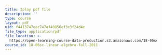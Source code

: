 ```yaml
---
title: 3play pdf file
description: ''
type: course
layout: pdf
uid: f4413747eac747af40856ef3e3f24d4e
file_type: application/pdf
file_location: >-
  https://open-learning-course-data-production.s3.amazonaws.com/18-06sc-linear-algebra-fall-2011/f4413747eac747af40856ef3e3f24d4e_13r9QY6cmjc.pdf
course_id: 18-06sc-linear-algebra-fall-2011
---
```

